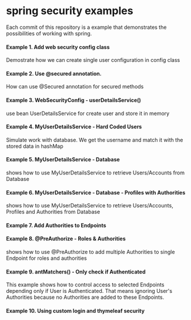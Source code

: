 # spring security examples

Each commit of this repository is a example that demonstrates the possibilities of working with spring.

#### Example 1. Add web security config class
Demostrate how we can create single user configuration in config class


#### Example 2. Use @secured annotation. 
How can use @Secured annotation for secured methods


#### Example 3. WebSecurityConfig - userDetailsService()
use bean UserDetailsService for create user and store it in memory


#### Example 4. MyUserDetailsService - Hard Coded Users
Simulate work with database. We get the username and match it with the stored data in hashMap


#### Example 5. MyUserDetailsService - Database
shows how to use MyUserDetailsService to retrieve Users/Accounts from Database


#### Example 6. MyUserDetailsService - Database - Profiles with Authorities
shows how to use MyUserDetailsService to retrieve Users/Accounts, Profiles and Authorities from Database


#### Example 7. Add Authorities to Endpoints


#### Example 8. @PreAuthorize - Roles & Authorities
shows how to use @PreAuthorize to add multiple Authorities to single Endpoint for roles and authorities


#### Example 9. antMatchers() - Only check if Authenticated
This example shows how to control access to selected Endpoints depending only if User is Authenticated.
That means ignoring User's Authorities because no Authorities are added to these Endpoints.

#### Example 10. Using custom login and thymeleaf security


